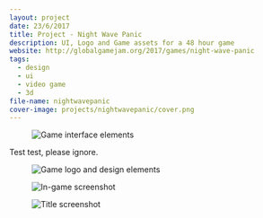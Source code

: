 ```yaml
---
layout: project
date: 23/6/2017
title: Project - Night Wave Panic 
description: UI, Logo and Game assets for a 48 hour game
website: http://globalgamejam.org/2017/games/night-wave-panic
tags:
  - design
  - ui
  - video game
  - 3d
file-name: nightwavepanic
cover-image: projects/nightwavepanic/cover.png
---
```

<figure><img class="hero" src="/projects/{{page.file-name}}/hero.png" alt="Game interface elements" /></figure>

Test test, please ignore.

<figure><img class="image" src="/projects/{{page.file-name}}/1.png" alt="Game logo and design elements" /></figure>
<figure><img class="image" src="/projects/{{page.file-name}}/2.jpg" alt="In-game screenshot"/></figure>
<figure><img class="image" src="/projects/{{page.file-name}}/3.jpg" alt="Title screenshot"/></figure>